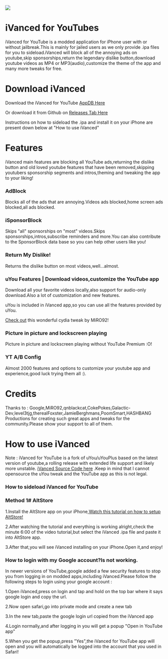 <img src="https://github.com/TherionRO/YouTubeiVanced/blob/main/github-assets/images/banner.png?raw=true"/>

# iVanced for YouTubes
iVanced for YouTube is a modded application for iPhone user with or without jailbreak.This is mainly for jailed users as we only provide .ipa files for you to sideload.iVanced will block all of the annoying ads on youtube,skip sponsorships,return the legendary dislike button,download youtube videos as MP4 or MP3(audio),customize the theme of the app and many more tweaks for free.

# Download iVanced

Download the iVanced for YouTube [AppDB Here](https://appdb.to/app/cydia/1900001075)

Or download it from Github on [Releases Tab Here](https://github.com/TherionRO/YouTubeiVanced/releases/tag/release18.01.6-1)

Instructions on how to sideload the .ipa and install it on your iPhone are present down below at "How to use iVanced"


# Features

iVanced main features are blocking all YouTube ads,returning the dislike button and old loved youtube features that have been removed,skipping youtubers sponsorship segments and intros,theming and tweaking the app to your liking!

### AdBlock
Blocks all of the ads that are annoying.Videos ads blocked,home screen ads blocked,all ads blocked.

### iSponsorBlock
Skips "all" sponsorships on "most" videos.Skips sponsorships,intros,subscribe reminders and more.You can also contribute to the SponsorBlock data base so you can help other users like you!

### Return My Dislike!
Returns the dislike button on most videos,well...almost.

### uYou Features | Download videos,customize the YouTube app
Download all your favorite videos locally,also support for audio-only download.Also a lot of customization and new features.

uYou is included in iVanced app,so you can use all the features provided by uYou.

[Check out](https://miro92.com/repo/depictions/?p=com.miro.uyou) this wonderful cydia tweak by MiRO92!

### Picture in picture and lockscreen playing
Picture in picture and lockscreen playing without YouTube Premium :O!

### YT A/B Config
Almost 2000 features and options to customize your youtube app and experience,good luck trying them all :).

# Credits
Thanks to : Google,MiRO92,qnblackcat,CokePokes,Galactic-Dev,level3tjg,therealFoxster,JamieBerghmans,PoomSmart,HASHBANG Productions for creating such great apps and tweaks for the community.Please show your support to all of them.

# How to use iVanced

Note : iVanced for YouTube is a fork of uYou/uYouPlus based on the latest version of youtube,a rolling release with extended life support and likely more unstable.
[iVanced Source Code here](https://github.com/qnblackcat/uYouPlus) .Keep in mind that I cannot opensource the uYou tweak and the YouTube app as this is not legal.

### How to sideload iVanced for YouTube

### Method 1# AltStore

1.Install the AltStore app on your iPhone,[Watch this tutorial on how to setup AltStore!](https://www.youtube.com/watch?v=oLPVY-yETMM)

2.After watching the tutorial and everything is working alright,check the minute 6:00 of the video tutorial,but select the iVanced .ipa file and paste it into AltStore app.

3.After that,you will see iVanced installing on your iPhone.Open it,and enjoy!

### How to login with my Google account?Is not working.
In newer versions of YouTube,google added a few security features to stop you from logging in on modded apps,including iVanced.Please follow the following steps to login using your google account :

1.Open iVanced,press on login and tap and hold on the top bar where it says google login and copy the url.

2.Now open safari,go into private mode and create a new tab

3.In the new tab,paste the google login url copied from the iVanced app

4.Login normally,and after logging in you will get a popup "Open in YouTube app"

5.When you get the popup,press "Yes",the iVanced for YouTube app will open and you will automatically be logged into the account that you used in Safari!
